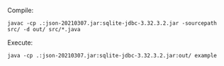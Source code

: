 Compile:
```java=
javac -cp .:json-20210307.jar:sqlite-jdbc-3.32.3.2.jar -sourcepath src/ -d out/ src/*.java
```

Execute:
```java=
java -cp .:json-20210307.jar:sqlite-jdbc-3.32.3.2.jar:out/ example
```
